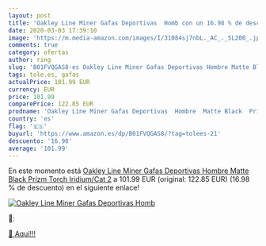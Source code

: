 ```yaml
---
layout: post
title: 'Oakley Line Miner Gafas Deportivas  Homb con un 16.98 % de descuento'
date: 2020-03-03 17:39:10
image: 'https://m.media-amazon.com/images/I/31084sj7nbL._AC_._SL200_.jpg'
comments: true
category: ofertas
author: ring
slug: 'B01FVQGAS8-es Oakley Line Miner Gafas Deportivas Hombre Matte Black...'
tags: tole.es, gafas
actualPrice: 101.99 EUR
currency: EUR
price: 101.99
comparePrice: 122.85 EUR
prodname: 'Oakley Line Miner Gafas Deportivas  Hombre  Matte Black  Prizm Torch Iridium/Cat 2'
country: 'es'
flag: '🇪🇸'
buyurl: 'https://www.amazon.es/dp/B01FVQGAS8/?tag=tolees-21'
descuento: '16.98'
average: '101.99'
---
```


En este momento está [Oakley Line Miner Gafas Deportivas  Hombre  Matte Black  Prizm Torch Iridium/Cat 2](https://www.amazon.es/dp/B01FVQGAS8/?tag=tolees-21) a 101.99 EUR (original: 122.85 EUR) (16.98 %  de descuento) en el siguiente enlace!

[![Oakley Line Miner Gafas Deportivas  Homb](https://m.media-amazon.com/images/I/31084sj7nbL._AC_._SL200_.jpg)](https://www.amazon.es/dp/B01FVQGAS8/?tag=tolees-21)

🔎:


[🛒 Aquí!!!](https://www.amazon.es/dp/B01FVQGAS8/?tag=tolees-21)
